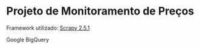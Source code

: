 # Projeto de Monitoramento de Preços
Framework utilizado:  <a href="https://scrapy.org/" target="_blank">Scrapy 2.5.1</a> 

Google BigQuery
